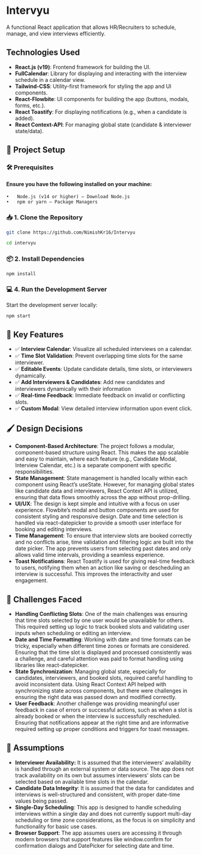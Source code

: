 # Intervyu
A functional React application that allows HR/Recruiters to schedule, manage, and view interviews efficiently.


## Technologies Used

- **React.js (v19)**: Frontend framework for building the UI.
- **FullCalendar**: Library for displaying and interacting with the interview schedule in a calendar view.
- **Tailwind-CSS**: Utility-first framework for styling the app and UI components.
- **React-Flowbite**: UI components for building the app (buttons, modals, forms, etc.).
- **React Toastify**: For displaying notifications (e.g., when a candidate is added).
- **React Context-API**: For managing global state (candidate & interviewer state/data).


## 🚀 Project Setup

### 🛠️ Prerequisites

#### Ensure you have the following installed on your machine:
	•	Node.js (v14 or higher) – Download Node.js
	•	npm or yarn – Package Managers

### 📥 1. Clone the Repository

```bash
git clone https://github.com/NimishKr16/Intervyu
```

```bash
cd intervyu
```

### 📦 2. Install Dependencies

```bash
npm install
```

### 💻 4. Run the Development Server

Start the development server locally:

```bash
npm start
```

## 🧠 Key Features

- ✅ **Interview Calendar**: Visualize all scheduled interviews on a calendar.
- ✅ **Time Slot Validation**: Prevent overlapping time slots for the same interviewer.
- ✅ **Editable Events**: Update candidate details, time slots, or interviewers dynamically.
- ✅ **Add Interviewers & Candidates**: Add new candidates and interviewers dynamically with their information
- ✅ **Real-time Feedback**: Immediate feedback on invalid or conflicting slots.
- ✅ **Custom Modal**: View detailed interview information upon event click.

## 🖌️ Design Decisions

-	**Component-Based Architecture**: The project follows a modular, component-based structure using React. This makes the app scalable and easy to maintain, where each feature (e.g., Candidate Modal, Interview Calendar, etc.) is a separate component with specific responsibilities.
-	**State Management**: State management is handled locally within each component using React’s useState. However, for managing global states like candidate data and interviewers, React Context API is utilized, ensuring that data flows smoothly across the app without prop-drilling.
-	**UI/UX**: The design is kept simple and intuitive with a focus on user experience. Flowbite’s modal and button components are used for consistent styling and responsive design. Date and time selection is handled via react-datepicker to provide a smooth user interface for booking and editing interviews.
-	**Time Management**: To ensure that interview slots are booked correctly and no conflicts arise, time validation and filtering logic are built into the date picker. The app prevents users from selecting past dates and only allows valid time intervals, providing a seamless experience.
-	**Toast Notifications**: React Toastify is used for giving real-time feedback to users, notifying them when an action like saving or descheduling an interview is successful. This improves the interactivity and user engagement.

## 🧮 Challenges Faced

 - **Handling Conflicting Slots**: One of the main challenges was ensuring that time slots selected by one user would be unavailable for others. This required setting up logic to track booked slots and validating user inputs when scheduling or editing an interview.
 - **Date and Time Formatting**: Working with date and time formats can be tricky, especially when different time zones or formats are considered. Ensuring that the time slot is displayed and processed consistently was a challenge, and careful attention was paid to format handling using libraries like react-datepicker.
 - **State Synchronization**: Managing global state, especially for candidates, interviewers, and booked slots, required careful handling to avoid inconsistent data. Using React Context API helped with synchronizing state across components, but there were challenges in ensuring the right data was passed down and modified correctly.
 - **User Feedback**: Another challenge was providing meaningful user feedback in case of errors or successful actions, such as when a slot is already booked or when the interview is successfully rescheduled. Ensuring that notifications appear at the right time and are informative required setting up proper conditions and triggers for toast messages.
  
## 📝 Assumptions

- **Interviewer Availability:** It is assumed that the interviewers’ availability is handled through an external system or data source. The app does not track availability on its own but assumes interviewers’ slots can be selected based on available time slots in the calendar.
- **Candidate Data Integrity**: It is assumed that the data for candidates and interviews is well-structured and consistent, with proper date-time values being passed.
- **Single-Day Scheduling**: This app is designed to handle scheduling interviews within a single day and does not currently support multi-day scheduling or time zone considerations, as the focus is on simplicity and functionality for basic use cases.
- **Browser Support**: The app assumes users are accessing it through modern browsers that support features like window.confirm for confirmation dialogs and DatePicker for selecting date and time.